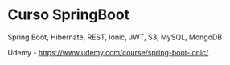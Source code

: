 # Curso SpringBoot
Spring Boot, Hibernate, REST, Ionic, JWT, S3, MySQL, MongoDB

Udemy - https://www.udemy.com/course/spring-boot-ionic/

